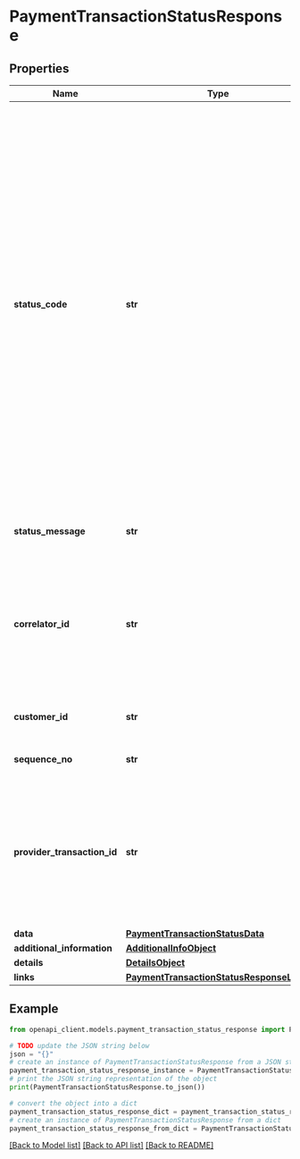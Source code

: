 # PaymentTransactionStatusResponse


## Properties

Name | Type | Description | Notes
------------ | ------------- | ------------- | -------------
**status_code** | **str** | This is the MADAPI Canonical Error Code (it is 4 characters long and it is not the HTTP Status Code which is 3 characters long). Back-end system errors are mapped to specific canonical error codes which are returned. 0000 is for a success. More information on these mappings can be found on the MADAPI Confluence Page &#39;Response Codes&#39; | [optional] 
**status_message** | **str** | This is a description of the status | [optional] 
**correlator_id** | **str** | Unique identifier in the client for the payment in case it is needed to correlate, a trace id associated with the caller | [optional] 
**customer_id** | **str** | Customer identifier, a terminal id etc. | [optional] 
**sequence_no** | **str** | A unique id for tracing all requests | [optional] 
**provider_transaction_id** | **str** | ID of the payment, generated by back-end system. This can be blank if the payment has previously been pre-approved. | [optional] 
**data** | [**PaymentTransactionStatusData**](PaymentTransactionStatusData.md) |  | [optional] 
**additional_information** | [**AdditionalInfoObject**](AdditionalInfoObject.md) |  | [optional] 
**details** | [**DetailsObject**](DetailsObject.md) |  | [optional] 
**links** | [**PaymentTransactionStatusResponseLinks**](PaymentTransactionStatusResponseLinks.md) |  | [optional] 

## Example

```python
from openapi_client.models.payment_transaction_status_response import PaymentTransactionStatusResponse

# TODO update the JSON string below
json = "{}"
# create an instance of PaymentTransactionStatusResponse from a JSON string
payment_transaction_status_response_instance = PaymentTransactionStatusResponse.from_json(json)
# print the JSON string representation of the object
print(PaymentTransactionStatusResponse.to_json())

# convert the object into a dict
payment_transaction_status_response_dict = payment_transaction_status_response_instance.to_dict()
# create an instance of PaymentTransactionStatusResponse from a dict
payment_transaction_status_response_from_dict = PaymentTransactionStatusResponse.from_dict(payment_transaction_status_response_dict)
```
[[Back to Model list]](../README.md#documentation-for-models) [[Back to API list]](../README.md#documentation-for-api-endpoints) [[Back to README]](../README.md)


